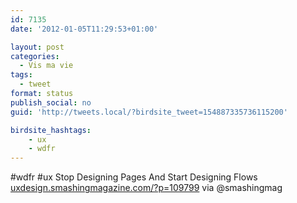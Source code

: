 ```yaml
---
id: 7135
date: '2012-01-05T11:29:53+01:00'

layout: post
categories:
  - Vis ma vie
tags:
  - tweet
format: status
publish_social: no
guid: 'http://tweets.local/?birdsite_tweet=154887335736115200'

birdsite_hashtags:
    - ux
    - wdfr
---
```


\#wdfr #ux Stop Designing Pages And Start Designing Flows [uxdesign.smashingmagazine.com/?p=109799](http://uxdesign.smashingmagazine.com/?p=109799) via @smashingmag